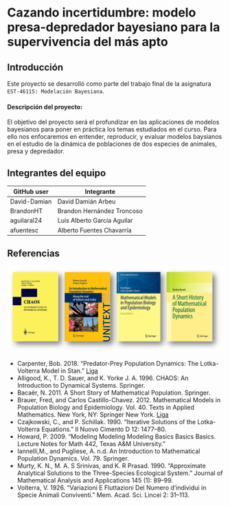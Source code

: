 # Cazando incertidumbre: modelo presa-depredador bayesiano para la supervivencia del más apto

## Introducción
Este proyecto se desarrolló como parte del trabajo final de la asignatura `EST-46115: Modelación Bayesiana`. 

#### Descripción del proyecto:
El objetivo del proyecto será el profundizar en las aplicaciones de modelos bayesianos para poner en práctica los temas estudiados en el curso. Para ello nos enfocaremos en entender, reproducir, y evaluar modelos baysianos en el estudio de la dinámica de poblaciones de dos especies de animales, presa y depredador.


## Integrantes del equipo

| GitHub user  | Integrante                 |
|--------------|----------------------------|
| David-Damian |David Damián Arbeu          |  
| BrandonHT    |Brandon Hernández Troncoso  | 
| aguilaral24  |Luis Alberto García Aguilar | 
| afuentesc    |Alberto Fuentes Chavarría   | 


## Referencias
![](imagenes/referencias.png)

- Carpenter, Bob. 2018. “Predator-Prey Population Dynamics: The Lotka-Volterra Model in Stan.” [Liga](https://mc-stan.org/users/documentation/case-studies/lotka-volterra-predator-prey.html)
- Alligood, K., T. D. Sauer, and K. Yorke J. A. 1996. CHAOS: An Introduction to Dynamical Systems. Springer.
- Bacaër, N. 2011. A Short Story of Mathematical Population. Springer.
- Brauer, Fred, and Carlos Castillo-Chavez. 2012. Mathematical Models in Population Biology and Epidemiology. Vol. 40. Texts in Applied Mathematics. New York, NY: Springer New York. [Liga](https://doi.org/10.1007/978-1-4614-1686-9)
- Czajkowski, C., and P. Schillak. 1990. “Iterative Solutions of the Lotka-Volterra Equations.” Il Nuovo Cimento D 12: 1477–80.
- Howard, P. 2009. “Modeling Modeling Modeling Basics Basics Basics. Lecture Notes for Math 442, Texas A&M University.”
- Iannelli,M., and Pugliese, A. n.d. An Introduction to Mathematical Population Dynamics. Vol. 79. Springer.
- Murty, K. N., M. A. S Srinivas, and K. R Prasad. 1990. “Approximate Analytical Solutions to the Three-Species Ecological System.” Journal of Mathematical Analysis and Applications 145 (1): 89–99.
- Volterra, V. 1926. “Variazioni E Fluttazioni Del Numero d’individui in Specie Animali Conviventi.” Mem. Acad. Sci. Lincei 2: 31–113.
